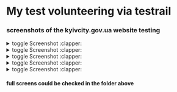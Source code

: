 # My test volunteering via testrail

### screenshots of the kyivcity.gov.ua website  testing

<details>
<summary>toggle Screenshot :clapper:</summary>
<br>

![popup](screens/1.jpg)
</details>
<details>
<summary>toggle Screenshot :clapper:</summary>
<br>

![popup](screens/2.jpg)
</details>
<details>
<summary>toggle Screenshot :clapper:</summary>
<br>

![popup](screens/3.jpg)
</details>
<details>
<summary>toggle Screenshot :clapper:</summary>
<br>

![popup](screens/4.jpg)
</details>
<details>
<summary>toggle Screenshot :clapper:</summary>
<br>

![popup](screens/5.jpg)
</details>

#### full screens could be checked in the folder above